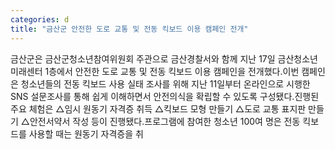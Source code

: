 ```yaml
---
categories: d
title: "금산군 안전한 도로 교통 및 전동 킥보드 이용 캠페인 전개"
---
```

금산군은 금산군청소년참여위원회 주관으로 금산경찰서와 함께 지난 17일 금산청소년미래센터 1층에서 안전한 도로 교통 및 전동 킥보드 이용 캠페인을 전개했다.이번 캠페인은 청소년들의 전동 킥보드 사용 실태 조사를 위해 지난 11일부터 온라인으로 시행한 SNS 설문조사를 통해 쉽게 이해하면서 안전의식을 확립할 수 있도록 구성됐다.진행된 주요 체험은 △임시 원동기 자격증 취득 △킥보드 모형 만들기 △도로 교통 표지판 만들기 △안전서약서 작성 등이 진행됐다.프로그램에 참여한 청소년 100여 명은 전동 킥보드를 사용할 때는 원동기 자격증을 취